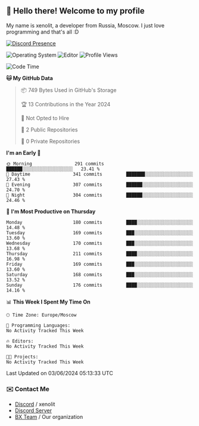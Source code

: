 ## :wave: Hello there! Welcome to my profile

My name is xenolit, a developer from Russia, Moscow. I just love programming and that's all :D

[![Discord Presence](https://lanyard.cnrad.dev/api/982885434315120653)](https://discord.com/users/982885434315120653)

![Operating System](https://img.shields.io/badge/OS-Mac%20OS%20-informational?style=for-the-badge&logo=MacOS&logoColor=white&color=007ec6)
![Editor](https://img.shields.io/badge/Editor-JetBrains%20IDEs-informational?style=for-the-badge&logo=JetBrains&logoColor=white&color=007ec6)
![Profile Views](https://komarev.com/ghpvc/?username=Xenolit&color=blue&style=for-the-badge)

<!--START_SECTION:waka-->
![Code Time](http://img.shields.io/badge/Code%20Time-28%20hrs%2054%20mins-blue)

**🐱 My GitHub Data** 

> 📦 749 Bytes Used in GitHub's Storage 
 > 
> 🏆 13 Contributions in the Year 2024
 > 
> 🚫 Not Opted to Hire
 > 
> 📜 2 Public Repositories 
 > 
> 🔑 0 Private Repositories 
 > 
**I'm an Early 🐤** 

```text
🌞 Morning                291 commits         ██████░░░░░░░░░░░░░░░░░░░   23.41 % 
🌆 Daytime                341 commits         ███████░░░░░░░░░░░░░░░░░░   27.43 % 
🌃 Evening                307 commits         ██████░░░░░░░░░░░░░░░░░░░   24.70 % 
🌙 Night                  304 commits         ██████░░░░░░░░░░░░░░░░░░░   24.46 % 
```
📅 **I'm Most Productive on Thursday** 

```text
Monday                   180 commits         ████░░░░░░░░░░░░░░░░░░░░░   14.48 % 
Tuesday                  169 commits         ███░░░░░░░░░░░░░░░░░░░░░░   13.60 % 
Wednesday                170 commits         ███░░░░░░░░░░░░░░░░░░░░░░   13.68 % 
Thursday                 211 commits         ████░░░░░░░░░░░░░░░░░░░░░   16.98 % 
Friday                   169 commits         ███░░░░░░░░░░░░░░░░░░░░░░   13.60 % 
Saturday                 168 commits         ███░░░░░░░░░░░░░░░░░░░░░░   13.52 % 
Sunday                   176 commits         ████░░░░░░░░░░░░░░░░░░░░░   14.16 % 
```


📊 **This Week I Spent My Time On** 

```text
🕑︎ Time Zone: Europe/Moscow

💬 Programming Languages: 
No Activity Tracked This Week

🔥 Editors: 
No Activity Tracked This Week

🐱‍💻 Projects: 
No Activity Tracked This Week
```


 Last Updated on 03/06/2024 05:13:33 UTC
<!--END_SECTION:waka-->

### ✉️ Contact Me

- [Discord](https://discord.com/users/982885434315120653) / xenolit
- [Discord Server](https://discord.gg/p7cxhw7E2M)
- [BX Team](https://github.com/BX-Team) / Our organization
